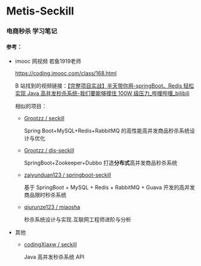 # Metis-Seckill



### 电商秒杀 学习笔记



#### 参考：

* imooc 网视频 若鱼1919老师

  https://coding.imooc.com/class/168.html

  B 站找到的视频链接：[【完整项目实战】半天带你用-springBoot、Redis 轻松实现 Java 高并发秒杀系统-我们要能够撑住 100W 级压力_哔哩哔哩_bilibili](https://www.bilibili.com/video/BV1sf4y1L7KE)

  相似的项目：

  * [Grootzz / seckill](https://github.com/Grootzz/seckill.git)

    Spring Boot+MySQL+Redis+RabbitMQ 的高性能高并发商品秒杀系统设计与优化

  * [Grootzz / dis-seckill](https://github.com/Grootzz/dis-seckill.git)

    SpringBoot+Zookeeper+Dubbo 打造**分布式**高并发商品秒杀系统

  * [zaiyunduan123 / springboot-seckill](https://github.com/zaiyunduan123/springboot-seckill.git)

    基于 SpringBoot + MySQL + Redis + RabbitMQ + Guava 开发的高并发商品限时秒杀系统

  * [qiurunze123 / miaosha](https://github.com/qiurunze123/miaosha.git)

    秒杀系统设计与实现.互联网工程师进阶与分析

* 其他

  * [codingXiaxw / seckill](https://github.com/codingXiaxw/seckill.git)

    Java 高并发秒杀系统 API